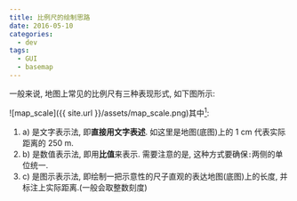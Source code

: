 ```yaml
---
title: 比例尺的绘制思路
date: 2016-05-10
categories:
  - dev
tags:
  - GUI
  - basemap
---
```


一般来说, 地图上常见的比例尺有三种表现形式, 如下图所示:

![map_scale]({{ site.url }}/assets/map_scale.png)其中[<sup>1</sup>][1]:

1. a) 是文字表示法, 即**直接用文字表述**. 如这里是地图(底图)上的 1 cm 代表实际距离的 250 m.
1. b) 是数值表示法, 即用**比值**来表示. 需要注意的是, 这种方式要确保`:`两侧的单位统一.
1. c) 是图示表示法, 即绘制一把示意性的尺子直观的表达地图(底图)上的长度, 并标注上实际距离.(一般会取整数刻度)

[1]: https://docs.qgis.org/2.6/en/docs/gentle_gis_introduction/map_production.html
